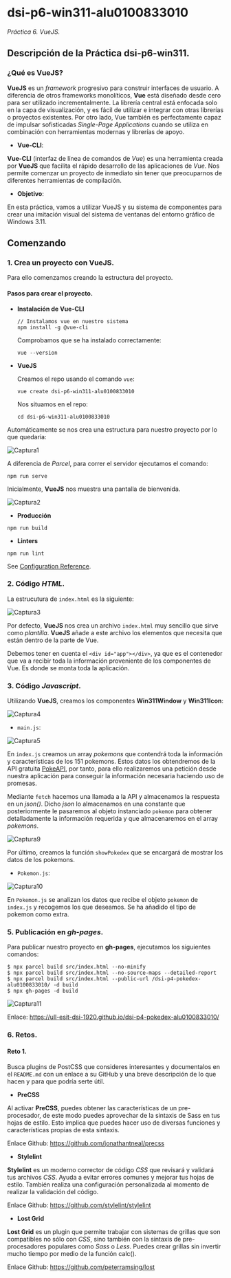 # dsi-p6-win311-alu0100833010

_Práctica 6.  VueJS._

## Descripción de la Práctica  dsi-p6-win311.

### ¿Qué es VueJS? 

**VueJS** es un _framework_ progresivo para construir interfaces de usuario. A diferencia de otros frameworks monolíticos,
**Vue** está diseñado desde cero para ser utilizado incrementalmente. La librería central está enfocada solo en la capa de
visualización, y es fácil de utilizar e integrar con otras librerías o proyectos existentes. Por otro lado, Vue también es
perfectamente capaz de impulsar sofisticadas _Single-Page Applications_ cuando se utiliza en combinación con herramientas
modernas y librerías de apoyo. 

* **Vue-CLI**:

**Vue-CLI** (interfaz de línea de comandos de _Vue_) es una herramienta creada por **VueJS** que facilita el rápido desarrollo de
las aplicaciones de _Vue_. Nos permite comenzar un proyecto de inmediato sin tener que preocuparnos de diferentes herramientas de
compilación.

* **Objetivo**:

En esta práctica, vamos a utilizar VueJS y su sistema de componentes para crear una imitación visual del sistema de ventanas
del entorno gráfico de Windows 3.11.

## Comenzando

### 1. Crea un proyecto con VueJS.

Para ello comenzamos creando la estructura del proyecto.

#### Pasos para crear el proyecto.

* **Instalación de Vue-CLI** 

  ```
  // Instalamos vue en nuestro sistema
  npm install -g @vue-cli
  ```
  Comprobamos que se ha instalado correctamente:
  ```
  vue --version
  ```
  
* **VueJS**

  Creamos el repo usando el comando `vue`:
  
  ```
  vue create dsi-p6-win311-alu0100833010
  ```
  Nos situamos en el repo:
   ```
  cd dsi-p6-win311-alu0100833010
  ```

Automáticamente se nos crea una estructura para nuestro proyecto por lo que quedaría:
  
  ![Captura1](src/assets/captures/cap15.png)
 
A diferencia de _Parcel_, para correr el servidor ejecutamos el comando:

```
npm run serve
```

Inicialmente, **VueJS** nos muestra una pantalla de bienvenida.

  ![Captura2](src/assets/captures/capVue.png)
  
* **Producción**
```
npm run build
```

* **Linters**
```
npm run lint
```

See [Configuration Reference](https://cli.vuejs.org/config/).
  
### 2. Código _HTML_.

La estrucutura de `index.html` es la siguiente:

 ![Captura3](src/assets/captures/cap1.png)
 
Por defecto, **VueJS** nos crea un archivo `index.html` muy sencillo que sirve como _plantilla_. **VueJS** añade a este archivo
los elementos que necesita que están dentro de la parte de Vue. 

Debemos tener en cuenta el `<div id="app"></div>`, ya que es el contenedor que va a recibir toda la información proveniente de los 
componentes de Vue. Es donde se monta toda la aplicación.

### 3. Código _Javascript_.

Utilizando **VueJS**, creamos los componentes **Win311Window** y **Win311Icon**:

 ![Captura4](src/assets/captures/cap2.png)
 
* `main.js`:

 ![Captura5](src/assets/captures/cap14.png)
 
En `index.js` creamos un array _pokemons_ que contendrá toda la información y características de los 151 pokemons. Estos datos los
obtendremos de la API gratuita [PokeAPI](https://pokeapi.co/), por tanto, para ello realizaremos una petición desde nuestra 
aplicación para conseguir la información necesaria haciendo uso de promesas. 

Mediante `fetch` hacemos una llamada a la API y almacenamos la respuesta en un _json()_. Dicho _json_ lo almacenamos en una
constante que posteriormente le pasaremos al objeto instanciado `pokemon` para obtener detalladamente la información requerida y 
que almacenaremos en el array _pokemons_.

 ![Captura9](src/assets/captures/cap4.png)
 
Por último, creamos la función `showPokedex` que se encargará de mostrar los datos de los pokemons.

* `Pokemon.js`:

![Captura10](src/assets/captures/cap2.png)
 
En `Pokemon.js` se analizan los datos que recibe el objeto `pokemon` de `index.js` y recogemos los que deseamos. Se ha añadido 
el tipo de pokemon como extra.

### 5. Publicación en _gh-pages_.
 
Para publicar nuestro proyecto en **gh-pages**, ejecutamos los siguientes comandos:
```
$ npx parcel build src/index.html --no-minify
$ npx parcel build src/index.html --no-source-maps --detailed-report
$ npx parcel build src/index.html --public-url /dsi-p4-pokedex-alu0100833010/ -d build
$ npx gh-pages -d build
```
![Captura11](src/assets/captures/cap11.png)

Enlace:  https://ull-esit-dsi-1920.github.io/dsi-p4-pokedex-alu0100833010/

### 6. Retos.

#### Reto 1.

Busca plugins de PostCSS que consideres interesantes y documentalos en el `README.md` con un enlace a su GitHub y una breve
descripción de lo que hacen y para que podría serte útil.

* **PreCSS**

Al activar **PreCSS**, puedes obtener las características de un pre-procesador, de este modo puedes aprovechar de la sintaxis de
Sass en tus hojas de estilo. Esto implica que puedes hacer uso de diversas funciones y características propias de esta sintaxis.

Enlace Github: https://github.com/jonathantneal/precss

* **Stylelint**

**Stylelint** es un moderno corrector de código _CSS_ que revisará y validará tus archivos _CSS_. Ayuda a evitar errores comunes y
mejorar tus hojas de estilo. También realiza una configuración personalizada al momento de realizar la validación del código.

Enlace Github: https://github.com/stylelint/stylelint

* **Lost Grid**

**Lost Grid** es un plugin que permite trabajar con sistemas de grillas que son compatibles no sólo con _CSS_, sino también con la
sintaxis de pre-procesadores populares como _Sass_ o _Less_. Puedes crear grillas sin invertir mucho tiempo por medio de la
función calc().

Enlace Github: https://github.com/peterramsing/lost
